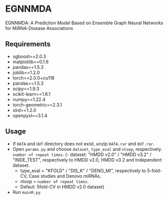 # EGNNMDA
EGNNMDA: A Prediction Model Based on Ensemble Graph Neural Networks for MiRNA-Disease Associations

## Requirements
  * xgboost==2.0.3
  * matplotlib==0.1.6
  * pandas==1.5.3
  * joblib==1.2.0
  * torch==2.0.0+cu118
  * pandas==1.5.3
  * scipy==1.9.3
  * scikit-learn==1.6.1
  * numpy==1.22.4
  * torch-geometric==2.3.1
  * xlrd==1.2.0
  * openpyxl==3.1.4


## Usage
  * If ```DATA``` and ```OUT``` directory does not exist, unzip ```DATA.rar``` and ```OUT.rar```.
  * Open ```params.py``` and choose ```dataset```, ```type_eval``` and ```nloop```, respectively.  ```number of repeat times```.
    (- dataset: "HMDD v2.0" / "HMDD v3.2" / "INDE_TEST", respectively to HMDD v2.0, HMDD v3.2 and Independent dataset.
     - type_eval = "KFOLD"  / "DIS_K" / "DENO_MI", respectively to 5-fold-CV, Case studies and Denovo miRNAs.
     - nloop = ```number of repeat times```.
     - Defaut: 5fold-CV in HMDD v2.0 dataset)
  * Run ```mainR.py```.
  
